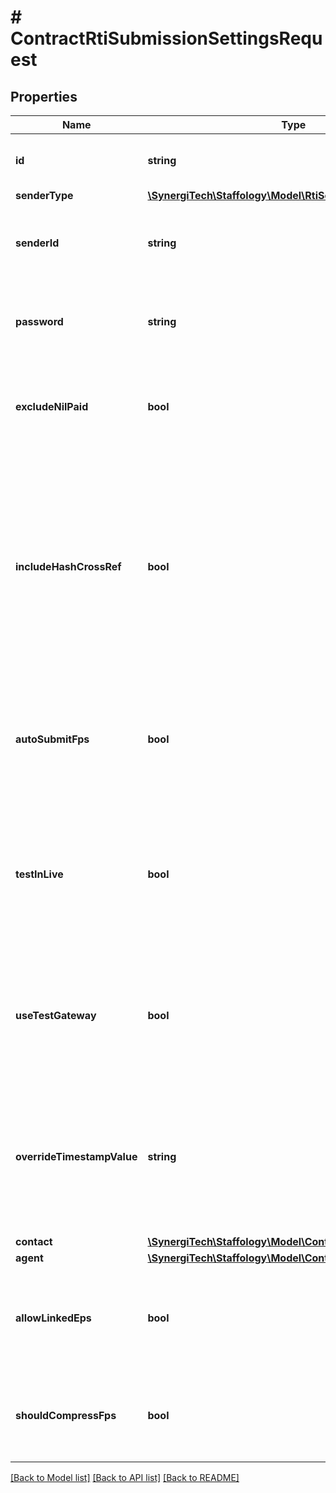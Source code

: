 # # ContractRtiSubmissionSettingsRequest

## Properties

Name | Type | Description | Notes
------------ | ------------- | ------------- | -------------
**id** | **string** | [readonly] The unique id of the object | [optional]
**senderType** | [**\SynergiTech\Staffology\Model\RtiSenderType**](RtiSenderType.md) |  | [optional]
**senderId** | **string** | The SenderId used to submit RTI documents to HMRC | [optional]
**password** | **string** | The Password used to submit RTI documents to HMRC | [optional]
**excludeNilPaid** | **bool** | Whether or not to include Employees paid a zero amount on your FPS | [optional]
**includeHashCrossRef** | **bool** | [readonly] Whether or not the Bacs Cross Ref field is included on your FPS submissions  This is automatically set to true if you use a bank payments CSV format that supports it  or set to false if not | [optional]
**autoSubmitFps** | **bool** | If set to true, we&#39;ll automatically send your FPS to HMRC whenever you finalise a PayRun | [optional]
**testInLive** | **bool** | Used for testing the RTI gateway. If set to true then the Document Type name will have \&quot;-TIL\&quot; appended to it | [optional]
**useTestGateway** | **bool** | If set to true then your RTI documents will be sent to HMRCs test services instead of the live service | [optional]
**overrideTimestampValue** | **string** | If a value is provided then it will be used as the timestamp on the RTI submission. This would normally only be used for testing purposes. | [optional]
**contact** | [**\SynergiTech\Staffology\Model\ContractRtiContactRequest**](ContractRtiContactRequest.md) |  | [optional]
**agent** | [**\SynergiTech\Staffology\Model\ContractRtiAgentRequest**](ContractRtiAgentRequest.md) |  | [optional]
**allowLinkedEps** | **bool** | If set to true this will allow you to submit a combined Employer Payment Summary | [optional]
**shouldCompressFps** | **bool** | If set to true this will compress the FPS before submitting to HMRC | [optional]

[[Back to Model list]](../../README.md#models) [[Back to API list]](../../README.md#endpoints) [[Back to README]](../../README.md)
